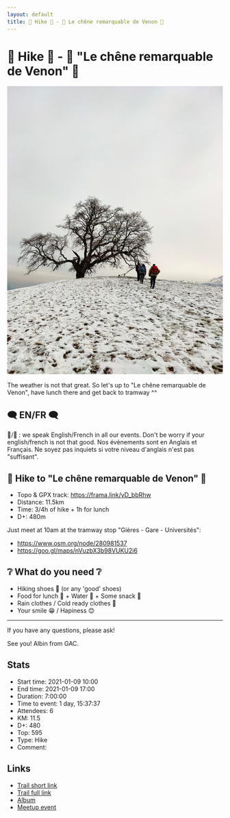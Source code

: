 ```yaml
---
layout: default
title: 🥾 Hike 🥾 - 🌳 Le chêne remarquable de Venon 🌳
---
```


# 🥾 Hike 🥾 - 🌳 "Le chêne remarquable de Venon" 🌳

![2021-01-09](../img/orig/2021-01-09.jpg)

The weather is not that great. So let's up to "Le chêne remarquable de Venon", have lunch there and get back to tramway ^^

##  🗨️ EN/FR 🗨️ 
🦅/🐓 : we speak English/French in all our events. Don't be worry if your english/french is not that good. Nos évènements sont en Anglais et Français. Ne soyez pas inquiets si votre niveau d'anglais n'est pas "suffisant".

##  🥾 Hike to "Le chêne remarquable de Venon" 🥾 
* Topo & GPX track: https://frama.link/yD_bbRhw
* Distance: 11.5km
* Time: 3/4h of hike + 1h for lunch
* D+: 480m

Just meet at 10am at the tramway stop "Gières - Gare - Universités":
- https://www.osm.org/node/280981537
- https://goo.gl/maps/nVuzbX3b98VUKU2i6

##  ❔ What do you need ❔ 
- Hiking shoes 🥾 (or any 'good' shoes)
- Food for lunch 🥕 + Water 🧃 + Some snack 🍫
- Rain clothes / Cold ready clothes 👚
- Your smile 😁 / Hapiness 😊

-----------------------
If you have any questions, please ask!

See you! Albin from GAC.

## Stats

- Start time: 2021-01-09 10:00
- End time: 2021-01-09 17:00
- Duration: 7:00:00
- Time to event: 1 day, 15:37:37
- Attendees: 6
- KM: 11.5
- D+: 480
- Top: 595
- Type: Hike
- Comment: 

## Links

- [Trail short link](https://frama.link/yD_bbRhw)
- [Trail full link]()
- [Album](https://binnette.github.io/GacImg2021/2021-01-09-🥾-Hike-🥾-🌳-Le-chene-remarquable-de-Venon-🌳.html)
- [Meetup event](https://www.meetup.com/grenoble-adventure-club-english-french/events/275607055/)
